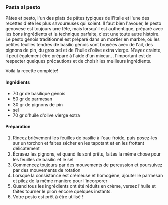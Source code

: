 ### Pasta al pesto

Pâtes et pesto, l'un des plats de pâtes typiques de l'Italie et l'une des recettes d'été les plus savoureuses qui soient. Il faut bien
l'avouer, le pesto genovese est toujours une fête, mais lorsqu'il est authentique, préparé avec les bons ingrédients et la technique
parfaite, c'est une toute autre histoire. 
Le pesto génois traditionnel est préparé dans un mortier en marbre, où les petites feuilles tendres de basilic génois sont broyées avec de 
l'ail, des pignons de pin, du gros sel et de l'huile d'olive extra vierge. 
N'ayez crainte, il peut également être préparé à l'aide d'un mixeur... l'important est de respecter quelques précautions et de choisir les 
meilleurs ingrédients.

Voilà la recette complète!

#### Ingrédients
- 70 gr de basilique génois 
- 50 gr de parmesan
- 30 gr de pignons de pin
- sel
- 70 gr d'huile d'olive vierge extra

#### Préparation
1. Rincez brièvement les feuilles de basilic à l'eau froide, puis posez-les sur un torchon et faites sécher en les tapotant et en les
   frottant délicatement
2. Écrasez les pignons, et quand ils sont prêts, faites la même chose pour les feuilles de basilic et le sel
3. Commencez toujours par des mouvements de percussion et poursuivez par des mouvements de rotation
4. Lorsque la consistance est crémeuse et homogène, ajouter le parmesan et pilez de la même manière pour l'incorporer
5. Quand tous les ingrédients ont été réduits en crème, versez l'huile et faites tourner le pilon encore quelques instants.
6. Votre pesto est prêt à être utilisé !
